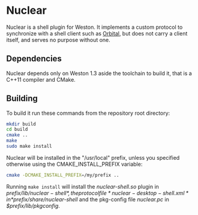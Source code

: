 Nuclear
=======

Nuclear is a shell plugin for Weston. It implements a custom protocol to synchronize with a
shell client such as [Orbital](https://github.com/giucam/orbital), but does not carry a client
itself, and serves no purpose without one.

## Dependencies

Nuclear depends only on Weston 1.3 aside the toolchain to build it, that is a C++11 compiler 
and CMake.

## Building

To build it run these commands from the repository root directory:

```sh
mkdir build
cd build
cmake ..
make
sudo make install
```

Nuclear will be installed in the "/usr/local" prefix, unless you specified otherwise using the 
CMAKE_INSTALL_PREFIX variable:
```sh
cmake -DCMAKE_INSTALL_PREFIX=/my/prefix ..
```

Running `make install` will install the *nuclear-shell.so* plugin in *$prefix/lib/nuclear-shell*,
the protocol file *nuclear-desktop-shell.xml* in *$prefix/share/nuclear-shell* and the pkg-config
file *nuclear.pc* in *$prefix/lib/pkgconfig*.

